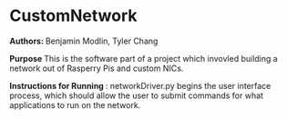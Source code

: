 # CustomNetwork
<strong> Authors: </strong> Benjamin Modlin, Tyler Chang
<br />

<strong> Purpose </strong>
This is the software part of a project which invovled building a network out of Rasperry Pis and custom NICs.
<br />

<strong> Instructions for Running </strong>:
networkDriver.py begins the user interface process, which should allow the user to submit commands for what applications to run on the network. 
